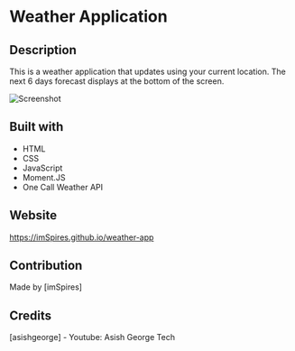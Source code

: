 # Weather Application

## Description
This is a weather application that updates using your current location. The next 6 days forecast displays at the bottom of the screen.

![Screenshot](assets/images/screenshot.png?raw=true)

## Built with
* HTML
* CSS
* JavaScript
* Moment.JS
* One Call Weather API

## Website
https://imSpires.github.io/weather-app

## Contribution
Made by [imSpires]

## Credits
[asishgeorge] - Youtube: Asish George Tech
